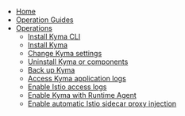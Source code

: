 * [Home](/)
* [Operation Guides](../README.md)
* [Operations](README.md)
  * [Install Kyma CLI](01-install-kyma-CLI.md)
  * [Install Kyma](02-install-kyma.md)
  * [Change Kyma settings](03-change-kyma-config-values.md)
  * [Uninstall Kyma or components](07-uninstall-kyma.md)
  * [Back up Kyma](10-backup-kyma.md)
  * [Access Kyma application logs](obsv-01-access-logs.md)
  <!-- markdown-link-check-disable-next-line -->
  * [Enable Istio access logs](/istio/user/02-operation-guides/operations/02-30-enable-istio-access-logs.md)
  * [Enable Kyma with Runtime Agent](ra-01-enable-kyma-with-runtime-agent.md)
  <!-- markdown-link-check-disable-next-line -->
  * [Enable automatic Istio sidecar proxy injection](/istio/user/02-operation-guides/operations/02-20-enable-sidecar-injection.md)
